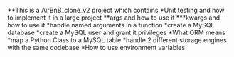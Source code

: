 **This is a AirBnB_clone_v2 project which contains
*Unit testing and how to implement it in a large project
**args and how to use it
***kwargs and how to use it
*handle named arguments in a function
*create a MySQL database
*create a MySQL user and grant it privileges
*What ORM means
*map a Python Class to a MySQL table
*handle 2 different storage engines with the same codebase
*How to use environment variables
